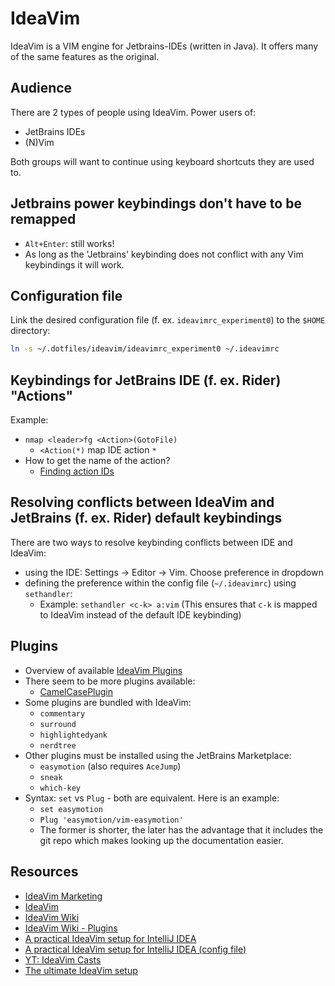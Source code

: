 # IdeaVim

IdeaVim is a VIM engine for Jetbrains-IDEs (written in Java). It offers many of the same features as the original.

## Audience

There are 2 types of people using IdeaVim. Power users of:

- JetBrains IDEs
- (N)Vim

Both groups will want to continue using keyboard shortcuts they are used to.

## Jetbrains power keybindings don't have to be remapped

- `Alt+Enter`: still works!
- As long as the 'Jetbrains' keybinding does not conflict with any Vim keybindings it will work.

## Configuration file

Link the desired configuration file (f. ex. `ideavimrc_experiment0`) to the `$HOME` directory:

``` sh
ln -s ~/.dotfiles/ideavim/ideavimrc_experiment0 ~/.ideavimrc
```

## Keybindings for JetBrains IDE (f. ex. Rider) "Actions"

Example:

- `nmap <leader>fg <Action>(GotoFile)`
  - `<Action(*)` map IDE action `*`
- How to get the name of the action?
  - [Finding action IDs](https://github.com/JetBrains/ideavim?tab=readme-ov-file#finding-action-ids)

## Resolving conflicts between IdeaVim and JetBrains (f. ex. Rider) default keybindings

There are two ways to resolve keybinding conflicts between IDE and IdeaVim:

- using the IDE: Settings -> Editor -> Vim. Choose preference in dropdown
- defining the preference within the config file (`~/.ideavimrc`) using `sethandler`:
  - Example: `sethandler <c-k> a:vim` (This ensures that `c-k` is mapped to IdeaVim instead of the default IDE keybinding)

## Plugins

- Overview of available [IdeaVim Plugins](https://github.com/JetBrains/ideavim/wiki/IdeaVim-Plugins)
- There seem to be more plugins available:
  - [CamelCasePlugin](https://github.com/netnexus/camelcaseplugin)
- Some plugins are bundled with IdeaVim:
  - `commentary`
  - `surround`
  - `highlightedyank`
  - `nerdtree`
- Other plugins must be installed using the JetBrains Marketplace:
  - `easymotion` (also requires `AceJump`)
  - `sneak`
  - `which-key`
- Syntax: `set` vs `Plug` - both are equivalent. Here is an example:
  - `set easymotion`
  - `Plug 'easymotion/vim-easymotion'`
  - The former is shorter, the later has the advantage that it includes the git repo which makes looking up the documentation easier.

## Resources

- [IdeaVim Marketing](https://lp.jetbrains.com/ideavim/)
- [IdeaVim](https://github.com/JetBrains/ideavim)
- [IdeaVim Wiki](https://github.com/JetBrains/ideavim/wiki)
- [IdeaVim Wiki - Plugins](https://github.com/JetBrains/ideavim/wiki/IdeaVim-Plugins)
- [A practical IdeaVim setup for IntelliJ IDEA](https://medium.com/@dbilici/a-practical-ideavim-setup-for-intellij-idea-cf74222e7b45)
- [A practical IdeaVim setup for IntelliJ IDEA (config file)](hhttps://github.com/dbilici/IdeaVim/blob/main/.ideavimrc)
- [YT: IdeaVim Casts](https://www.youtube.com/playlist?list=PLYDrCnplQfmG2aoNeu5_RP3GfcBiD1wl7)
- [The ultimate IdeaVim setup](https://www.cyberwizard.io/posts/the-ultimate-ideavim-setup/)
